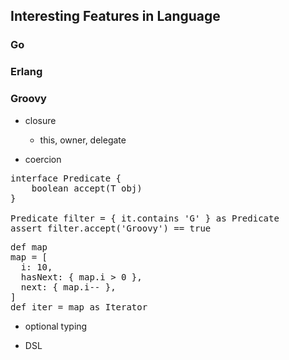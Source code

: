 ## Interesting Features in Language 

### Go

### Erlang

### Groovy

- closure

	- this, owner, delegate

- coercion

<pre>
interface Predicate<T> {
    boolean accept(T obj)
}

Predicate filter = { it.contains 'G' } as Predicate
assert filter.accept('Groovy') == true
</pre>

<pre>
def map
map = [
  i: 10,
  hasNext: { map.i > 0 },
  next: { map.i-- },
]
def iter = map as Iterator
</pre>

- optional typing

- DSL